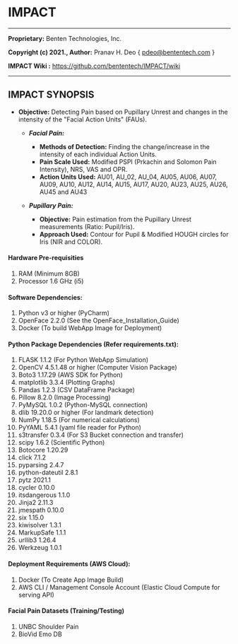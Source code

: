 # IMPACT

***

**Proprietary:** Benten Technologies, Inc.

**Copyright (c) 2021., Author:** Pranav H. Deo { pdeo@bententech.com }

**IMPACT Wiki :** https://github.com/bententech/IMPACT/wiki

***

## IMPACT SYNOPSIS
* **Objective:** Detecting Pain based on Pupillary Unrest and changes in the intensity of the "Facial Action Units" (FAUs).

  - ***Facial Pain:***
    * **Methods of Detection:** Finding the change/increase in the intensity of each individual Action Units.
    * **Pain Scale Used:** Modified PSPI (Prkachin and Solomon Pain Intensity), NRS, VAS and OPR.
    * **Action Units Used:** AU01, AU_02, AU_04, AU05, AU06, AU07, AU09, AU10, AU12, AU14, AU15, AU17, AU20, AU23, AU25, AU26, AU45 and AU43
    
  - ***Pupillary Pain:***
    * **Objective:** Pain estimation from the Pupillary Unrest measurements (Ratio: Pupil/Iris).
    * **Approach Used:** Contour for Pupil & Modified HOUGH circles for Iris (NIR and COLOR).


#### Hardware Pre-requisities
1. RAM (Minimum 8GB)
2. Processor 1.6 GHz (i5)


#### Software Dependencies:
1. Python v3 or higher (PyCharm)
2. OpenFace 2.2.0 (See the OpenFace_Installation_Guide)
3. Docker (To build WebApp Image for Deployment)


#### Python Package Dependencies (Refer requirements.txt):
1. FLASK 1.1.2 (For Python WebApp Simulation)
2. OpenCV 4.5.1.48 or higher (Computer Vision Package)
3. Boto3 1.17.29 (AWS SDK for Python)
4. matplotlib 3.3.4 (Plotting Graphs)
5. Pandas 1.2.3 (CSV DataFrame Package)
6. Pillow 8.2.0 (Image Processing)
7. PyMySQL 1.0.2 (Python-MySQL connection)
8. dlib 19.20.0 or higher (For landmark detection)
9. NumPy 1.18.5 (For numerical calculations)
10. PyYAML 5.4.1 (yaml file reader for Python)
11. s3transfer 0.3.4 (For S3 Bucket connection and transfer)
12. scipy 1.6.2 (Scientific Python)
13. Botocore 1.20.29
14. click 7.1.2
15. pyparsing 2.4.7
16. python-dateutil 2.8.1
17. pytz 2021.1
18. cycler 0.10.0
19. itsdangerous 1.1.0
20. Jinja2 2.11.3
21. jmespath 0.10.0
22. six 1.15.0
23. kiwisolver 1.3.1
24. MarkupSafe 1.1.1
25. urllib3 1.26.4
26. Werkzeug 1.0.1


#### Deployment Requirements (AWS Cloud):
1. Docker (To Create App Image Build)
2. AWS CLI / Management Console Account (Elastic Cloud Compute for serving API)


#### Facial Pain Datasets (Training/Testing)
1. UNBC Shoulder Pain
2. BioVid Emo DB
